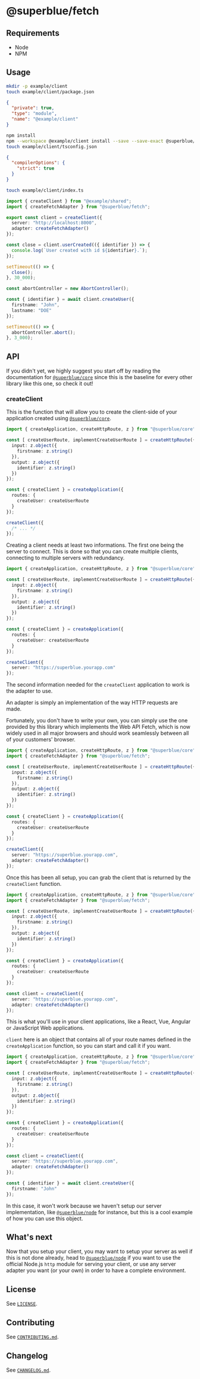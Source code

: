 # @superblue/fetch

## Requirements

- Node
- NPM

## Usage

```bash
mkdir -p example/client
touch example/client/package.json
```

```json
{
  "private": true,
  "type": "module",
  "name": "@example/client"
}
```

```bash
npm install
npm --workspace @example/client install --save --save-exact @superblue/fetch
touch example/client/tsconfig.json
```

```json
{
  "compilerOptions": {
    "strict": true
  }
}
```

```bash
touch example/client/index.ts
```

```typescript
import { createClient } from "@example/shared";
import { createFetchAdapter } from "@superblue/fetch";

export const client = createClient({
  server: "http://localhost:8000",
  adapter: createFetchAdapter()
});

const close = client.userCreated(({ identifier }) => {
  console.log(`User created with id ${identifier}.`);
});

setTimeout(() => {
  close();
}, 30_000);

const abortController = new AbortController();

const { identifier } = await client.createUser({
  firstname: "John",
  lastname: "DOE"
});

setTimeout(() => {
  abortController.abort();
}, 3_000);
```

## API

If you didn't yet, we highly suggest you start off by reading the documentation for [`@superblue/core`](../core) since this is the baseline for every other library like this one, so check it out!

### createClient

This is the function that will allow you to create the client-side of your application created using [`@superblue/core`](../core).

```typescript
import { createApplication, createHttpRoute, z } from "@superblue/core";

const [ createUserRoute, implementCreateUserRoute ] = createHttpRoute({
  input: z.object({
    firstname: z.string()
  }),
  output: z.object({
    identifier: z.string()
  })
});

const { createClient } = createApplication({
  routes: {
    createUser: createUserRoute
  }
});

createClient({
  /* ... */
});
```

Creating a client needs at least two informations. The first one being the server to connect. This is done so that you can create multiple clients, connecting to multiple servers with redundancy.

```typescript
import { createApplication, createHttpRoute, z } from "@superblue/core";

const [ createUserRoute, implementCreateUserRoute ] = createHttpRoute({
  input: z.object({
    firstname: z.string()
  }),
  output: z.object({
    identifier: z.string()
  })
});

const { createClient } = createApplication({
  routes: {
    createUser: createUserRoute
  }
});

createClient({
  server: "https://superblue.yourapp.com"
});
```

The second information needed for the `createClient` application to work is the adapter to use.

An adapter is simply an implementation of the way HTTP requests are made.

Fortunately, you don't have to write your own, you can simply use the one provided by this library which implements the Web API Fetch, which is now widely used in all major browsers and should work seamlessly between all of your customers' browser.

```typescript
import { createApplication, createHttpRoute, z } from "@superblue/core";
import { createFetchAdapter } from "@superblue/fetch";

const [ createUserRoute, implementCreateUserRoute ] = createHttpRoute({
  input: z.object({
    firstname: z.string()
  }),
  output: z.object({
    identifier: z.string()
  })
});

const { createClient } = createApplication({
  routes: {
    createUser: createUserRoute
  }
});

createClient({
  server: "https://superblue.yourapp.com",
  adapter: createFetchAdapter()
});
```

Once this has been all setup, you can grab the client that is returned by the `createClient` function.

```typescript
import { createApplication, createHttpRoute, z } from "@superblue/core";
import { createFetchAdapter } from "@superblue/fetch";

const [ createUserRoute, implementCreateUserRoute ] = createHttpRoute({
  input: z.object({
    firstname: z.string()
  }),
  output: z.object({
    identifier: z.string()
  })
});

const { createClient } = createApplication({
  routes: {
    createUser: createUserRoute
  }
});

const client = createClient({
  server: "https://superblue.yourapp.com",
  adapter: createFetchAdapter()
});
```

This is what you'll use in your client applications, like a React, Vue, Angular or JavaScript Web applications.

`client` here is an object that contains all of your route names defined in the `createApplication` function, so you can start and call it if you want.

```typescript
import { createApplication, createHttpRoute, z } from "@superblue/core";
import { createFetchAdapter } from "@superblue/fetch";

const [ createUserRoute, implementCreateUserRoute ] = createHttpRoute({
  input: z.object({
    firstname: z.string()
  }),
  output: z.object({
    identifier: z.string()
  })
});

const { createClient } = createApplication({
  routes: {
    createUser: createUserRoute
  }
});

const client = createClient({
  server: "https://superblue.yourapp.com",
  adapter: createFetchAdapter()
});

const { identifier } = await client.createUser({
  firstname: "John"
});
```

In this case, it won't work because we haven't setup our server implementation, like [`@superblue/node`](../node) for instance, but this is a cool example of how you can use this object.

## What's next

Now that you setup your client, you may want to setup your server as well if this is not done already, head to [`@superblue/node`](../node) if you want to use the official Node.js `http` module for serving your client, or use any server adapter you want (or your own) in order to have a complete environment.

## License

See [`LICENSE`](./LICENSE).

## Contributing

See [`CONTRIBUTING.md`](./CONTRIBUTING.md).

## Changelog

See [`CHANGELOG.md`](./CHANGELOG.md).